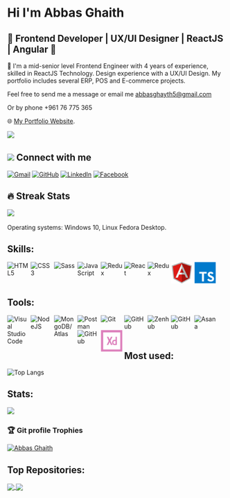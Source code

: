 # Hi I'm Abbas Ghaith
## 🔰 Frontend Developer | UX/UI Designer | ReactJS | Angular 🔰

:rocket: I'm a mid-senior level Frontend Engineer with 4 years of experience, skilled in ReactJS Technology. Design experience with a UX/UI Design.
My portfolio includes several ERP, POS and E-commerce projects.

Feel free to send me a message or email me
abbasghayth5@gmail.com

Or by phone
+961 76 775 365

🌐 [My Portfolio Website](https://abbasg.netlify.app).  

![](https://komarev.com/ghpvc/?username=aghaith&color=green)  

## <img src="https://media.giphy.com/media/iY8CRBdQXODJSCERIr/giphy.gif" width="30px"> Connect with me

<a href="mailto:abbasghayth5@gmail.com"><img img src="https://img.shields.io/badge/gmail-%23EA4335.svg?style=plastic&logo=gmail&logoColor=white" alt="Gmail"/></a>
<a href="https://github.com/aghaith"><img src="https://img.shields.io/badge/github-%23181717.svg?style=plastic&logo=github&logoColor=white" alt="GitHub"/></a>
<a href="https://www.linkedin.com/in/abbasghaith/"><img src="https://img.shields.io/badge/linkedin-%230A66C2.svg?style=plastic&logo=linkedin&logoColor=white" alt="LinkedIn"/></a>
<a href="https://www.facebook.com/abbashghaith"><img src="https://img.shields.io/badge/facebook-%231877F2.svg?style=plastic&logo=facebook&logoColor=white" alt="Facebook"/></a>

## 🔥 Streak Stats
<img src="https://github-readme-streak-stats.herokuapp.com/?user=aghaith&theme=algolia" />

Operating systems: Windows 10, Linux Fedora Desktop.

## Skills:   
<img align="left" alt="HTML5" width="50px" src="https://cdn.jsdelivr.net/gh/devicons/devicon/icons/html5/html5-original.svg" style="padding-right:4px;" />
<img align="left" alt="CSS3" width="50px" src="https://camo.githubusercontent.com/2e496d4bfc6f753ddca87b521ce95c88219f77800212ffa6d4401ad368c82170/68747470733a2f2f63646e2e6a7364656c6976722e6e65742f67682f64657669636f6e732f64657669636f6e2f69636f6e732f637373332f637373332d6f726967696e616c2e737667" style="padding-right:4px;" />
<img align="left" alt="Sass" width="50px" src="https://cdn.jsdelivr.net/gh/devicons/devicon/icons/sass/sass-original.svg" style="padding-right:4px;" />
<img align="left" alt="JavaScript" width="50px" src="https://cdn.jsdelivr.net/gh/devicons/devicon/icons/javascript/javascript-original.svg" style="padding-right:4px;" />
<img align="left" alt="Redux" width="50px" src="https://cdn.jsdelivr.net/gh/devicons/devicon/icons/nextjs/nextjs-line.svg" style="padding-right:4px;" />
<img align="left" alt="React" width="50px" src="https://cdn.jsdelivr.net/gh/devicons/devicon/icons/react/react-original.svg" style="padding-right:4px;" />
<img align="left" alt="Redux" width="50px" src="https://cdn.jsdelivr.net/gh/devicons/devicon/icons/redux/redux-original.svg" style="padding-right:4px;" />
<img align="left" alt="Angular" width="50px" src="https://github.com/devicons/devicon/blob/master/icons/angularjs/angularjs-original.svg" style="padding-right:4px;" />
<img align="left" alt="TypeScript" width="50px" src="https://github.com/devicons/devicon/blob/master/icons/typescript/typescript-original.svg" style="padding-right:4px;" />
<br/><br/><br/>

## Tools:
<img align="left" alt="Visual Studio Code" width="50px" src="https://cdn.jsdelivr.net/gh/devicons/devicon/icons/vscode/vscode-original.svg" style="padding-right:4px;" />
<img align="left" alt="NodeJS" width="50px" src="https://cdn.jsdelivr.net/gh/devicons/devicon/icons/nodejs/nodejs-original.svg" style="padding-right:4px;" />
<img align="left" alt="MongoDB/Atlas" width="50px" src="https://cdn.jsdelivr.net/gh/devicons/devicon/icons/mongodb/mongodb-original-wordmark.svg" style="padding-right:4px;" />
<img align="left" alt="Postman" width="50px" src="https://www.svgrepo.com/show/354202/postman-icon.svg" style="padding-right:4px;" />
<img align="left" alt="Git" width="50px" src="https://cdn.jsdelivr.net/gh/devicons/devicon/icons/git/git-original.svg" style="padding-right:4px;" />
<img align="left" alt="GitHub" width="50px" src="https://cdn.jsdelivr.net/gh/devicons/devicon/icons/github/github-original.svg" style="padding-right:4px;" />
<img align="left" alt="Zenhub" width="50px" src="https://www.svgrepo.com/show/354602/zenhub-icon.svg" style="padding-right:4px;" />
<img align="left" alt="GitHub" width="50px" src="https://cdn.jsdelivr.net/gh/devicons/devicon/icons/jira/jira-original-wordmark.svg" style="padding-right:4px;" />
<img align="left" alt="Asana" width="50px" src="https://cdn.worldvectorlogo.com/logos/asana-logo.svg" style="padding-right:4px;" />
<img align="left" alt="GitHub" width="50px" src="https://cdn.jsdelivr.net/gh/devicons/devicon/icons/slack/slack-original.svg" style="padding-right:4px;" />
<img align="left" alt="Adobe XD" width="50px" src="https://github.com/devicons/devicon/blob/master/icons/xd/xd-line.svg" style="padding-right:4px;" />
<br/><br/><br/>

## Most used:
![Top Langs](https://github-readme-stats-one-bice.vercel.app/api/top-langs/?username=aghaith&langs_count=10&layout=compact&theme=algolia&role=OWNER,ORGANIZATION_MEMBER,COLLABORATOR
)
## Stats:
![](https://github-readme-stats-one-bice.vercel.app/api?username=aghaith&orgs=acksession&show_icons=true&include_all_commits=true&count_private=true&theme=algolia&role=OWNER,ORGANIZATION_MEMBER,COLLABORATOR)

### :trophy: Git profile Trophies

<a href="https://github.com/ryo-ma/github-profile-trophy"><img src="https://github-profile-trophy.vercel.app/?username=aghaith&layout=compact&theme=algolia" alt="Abbas Ghaith" /></a>
  
## Top Repositories:
<a href="https://github.com/aghaith/ngshop-frontend">
  <img align="center" src="https://github-readme-stats.vercel.app/api/pin/?username=aghaith&repo=ngshop-frontend" />
</a>
<a href="https://github.com/aghaith/cms-client">
  <img align="center" src="https://github-readme-stats.vercel.app/api/pin/?username=aghaith&repo=cms-client" />
</a>
